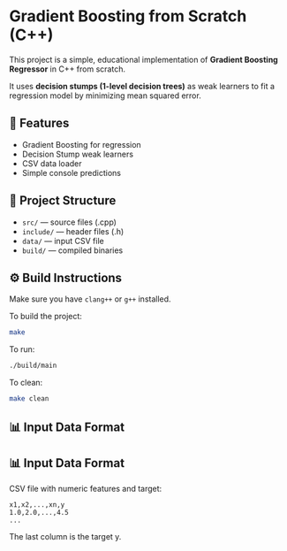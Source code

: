 # Gradient Boosting from Scratch (C++)

This project is a simple, educational implementation of **Gradient Boosting Regressor** in C++ from scratch.

It uses **decision stumps (1-level decision trees)** as weak learners to fit a regression model by minimizing mean squared error.

## 🚀 Features
- Gradient Boosting for regression
- Decision Stump weak learners
- CSV data loader
- Simple console predictions

## 📁 Project Structure
- `src/` — source files (.cpp)
- `include/` — header files (.h)
- `data/` — input CSV file
- `build/` — compiled binaries

## ⚙️ Build Instructions

Make sure you have `clang++` or `g++` installed.

To build the project:

```bash
make
```

To run:
```bash
./build/main
```

To clean:
```bash
make clean
```

## 📊 Input Data Format


## 📊 Input Data Format

CSV file with numeric features and target:
```csv
x1,x2,...,xn,y
1.0,2.0,...,4.5
...
```
The last column is the target y.
